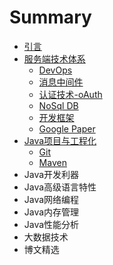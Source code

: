 # Summary

* [引言](README.md)
* [服务端技术体系](server-tech/README.md)
   * [DevOps](server-tech/devops.md)
   * [消息中间件](server-tech/message.md)
   * [认证技术-oAuth](server-tech/oauth.md)
   * [NoSql DB](server-tech/kvdb-redis.md)
   * [开发框架](server-tech/framework.md)
   * [Google Paper](server-tech/google_paper.md)
* [Java项目与工程化](java-project/README.md)
   * [Git](java-project/git.md)
   * [Maven](java-project/maven.md)
* Java开发利器
* Java高级语言特性
* Java网络编程
* Java内存管理
* Java性能分析
* 大数据技术
* 博文精选

